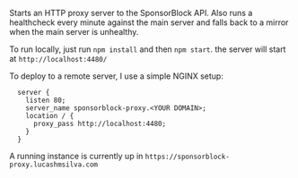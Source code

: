 Starts an HTTP proxy server to the SponsorBlock API. Also runs a healthcheck every minute against the main server and falls back to a mirror when the main server is unhealthy.

To run locally, just run `npm install` and then `npm start`. the server will start at `http://localhost:4480/`

To deploy to a remote server, I use a simple NGINX setup:
```
  server {
    listen 80;
    server_name sponsorblock-proxy.<YOUR DOMAIN>;
    location / {
      proxy_pass http://localhost:4480;
    }
  }
```
A running instance is currently up in `https://sponsorblock-proxy.lucashmsilva.com`